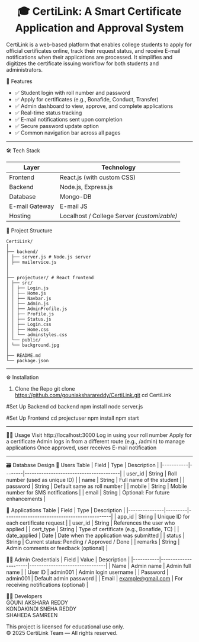 <h1 align="center">🎓 CertiLink: A Smart Certificate Application and Approval System</h1>


CertiLink is a web-based platform that enables college students to apply for official certificates online, track their request status, and receive E-mail notifications when their applications are processed. It simplifies and digitizes the certificate issuing workflow for both students and administrators.


🚀 Features

- ✅ Student login with roll number and password
- ✅ Apply for certificates (e.g., Bonafide, Conduct, Transfer)
- ✅ Admin dashboard to view, approve, and complete applications
- ✅ Real-time status tracking
- ✅ E-mail notifications sent upon completion
- ✅ Secure password update option
- ✅ Common navigation bar across all pages

---

🛠 Tech Stack

| Layer       | Technology          |
|-------------|---------------------|
| Frontend    | React.js (with custom CSS) |
| Backend     | Node.js, Express.js |
| Database    |Mongo-DB |
| E-mail Gateway | E-mail JS |
| Hosting     | Localhost / College Server *(customizable)* |


📁 Project Structure
```
CertiLink/
│
├── backend/
│ ├── server.js # Node.js server
│ ├── mailervice.js 
│ 
│
├── projectuser/ # React frontend
│ ├── src/
│ │ ├── Login.js
│ │ ├── Home.js
│ │ ├── Navbar.js
│ │ ├── Admin.js
│ │ ├── AdminProfile.js
│ │ ├── Profile.js
│ │ ├── Status.js
│ │ ├── Login.css
│ │ ├── Home.css
│ │ └── adminstyles.css
│ └── public/
│ └── background.jpg
│
├── README.md
└── package.json
```
---
⚙️ Installation
1. Clone the Repo
git clone https://github.com/gouniaksharareddy/CertiLink.git
cd CertiLink

#Set Up Backend
cd backend
npm install
node server.js

#Set Up Frontend
cd projectuser
npm install
npm start

---
🧑‍💻 Usage
Visit http://localhost:3000
Log in using your roll number
Apply for a certificate
Admin logs in from a different route (e.g., /admin) to manage applications
Once approved, user receives E-mail notification

---
🗃️ Database Design
🧍 Users Table
| Field     | Type   | Description                            |
|-----------|--------|----------------------------------------|
| user_id   | String | Roll number (used as unique ID)        |
| name      | String | Full name of the student               |
| password  | String | Default same as roll number            |
| mobile    | String | Mobile number for SMS notifications    |
| email     | String | Optional: For future enhancements      |

📑 Applications Table
| Field         | Type    | Description                                 |
|---------------|---------|---------------------------------------------|
| app_id        | String  | Unique ID for each certificate request      |
| user_id       | String  | References the user who applied             |
| cert_type     | String  | Type of certificate (e.g., Bonafide, TC)    |
| date_applied  | Date    | Date when the application was submitted     |
| status        | String  | Current status: Pending / Approved / Done   |
| remarks       | String  | Admin comments or feedback (optional)       |

👩‍💼 Admin Credentials
| Field     | Value                | Description                    |
|-----------|----------------------|--------------------------------|
| Name      | Admin name           | Admin full name                |
| User ID   | admin001             | Admin login username           |
| Password  | admin001             | Default admin password         |
| Email     | example@gmail.com    | For receiving notifications (optional) |

👩‍💻 Developers<br>
GOUNI AKSHARA REDDY<br>
KONDAKINDI SNEHA REDDY<br>
SHAHEDA SAMREEN

This project is licensed for educational use only.  
© 2025 CertiLink Team — All rights reserved.





